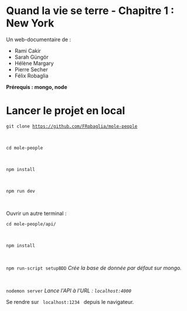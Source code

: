 # Quand la vie se terre - Chapitre 1 : New York

Un web-documentaire de :

<ul>
  <li> Rami Cakir </li>
  <li> Sarah Güngör </li>
  <li> Hélène Margary </li>
  <li> Pierre Secher </li>
  <li> Félix Robaglia </li>
</ul>

<strong> Prérequis : mongo, node </strong>

# Lancer le projet en local

<code>git clone https://github.com/FRobaglia/mole-people</code>

<br>

<code>cd mole-people</code>
  
<br>
  
<code>npm install</code>

<br>

<code>npm run dev</code>

<br>

Ouvrir un autre terminal : 

<code>cd mole-people/api/</code>

<br>

<code>npm install</code> 

<br>

<code>npm run-script setupBDD</code> <em> Crée la base de donnée par défaut sur mongo. </em>

<br>

<code>nodemon server</code> <em> Lance l'API à l'URL : <code>localhost:4000</code> </em>

Se rendre sur <code> localhost:1234 </code> depuis le navigateur.

